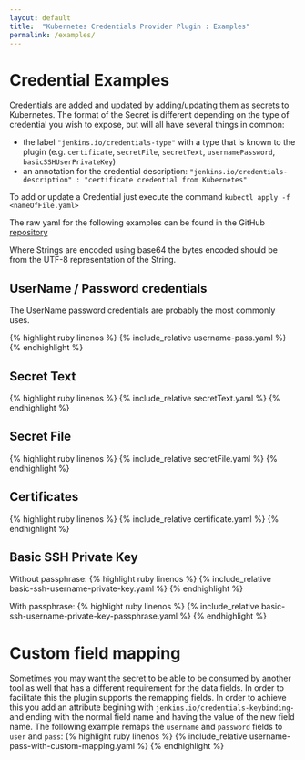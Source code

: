 ```yaml
---
layout: default
title:  "Kubernetes Credentials Provider Plugin : Examples"
permalink: /examples/
---
```


# Credential Examples

Credentials are added and updated by adding/updating them as secrets to Kubernetes.
The format of the Secret is different depending on the type of credential you wish to expose, but will all have several things in common: 
- the label  `"jenkins.io/credentials-type"` with a type that is known to the plugin (e.g. `certificate`, `secretFile`, `secretText`, `usernamePassword`, `basicSSHUserPrivateKey`)
- an annotation for the credential description: `"jenkins.io/credentials-description" : "certificate credential from Kubernetes"`

To add or update a Credential just execute the command `kubectl apply -f <nameOfFile.yaml>` 

The raw yaml for the following examples can be found in the GitHub [repository](https://github.com/jenkinsci/kubernetes-credentials-provider-plugin/tree/master/docs/examples)

Where Strings are encoded using base64 the bytes encoded should be from the UTF-8 representation of the String.

## UserName / Password credentials

The UserName password credentials are probably the most commonly uses.

{% highlight ruby linenos %}
{% include_relative username-pass.yaml %}
{% endhighlight %}


## Secret Text

{% highlight ruby linenos %}
{% include_relative secretText.yaml %}
{% endhighlight %}

## Secret File

{% highlight ruby linenos %}
{% include_relative secretFile.yaml %}
{% endhighlight %}

## Certificates

{% highlight ruby linenos %}
{% include_relative certificate.yaml %}
{% endhighlight %}

## Basic SSH Private Key

Without passphrase:
{% highlight ruby linenos %}
{% include_relative basic-ssh-username-private-key.yaml %}
{% endhighlight %}

With passphrase:
{% highlight ruby linenos %}
{% include_relative basic-ssh-username-private-key-passphrase.yaml %}
{% endhighlight %}


# Custom field mapping

Sometimes you may want the secret to be able to be consumed by another tool as well that has a different requirement for the data fields.
In order to facilitate this the plugin supports the remapping fields.
In order to achieve this you add an attribute begining with `jenkins.io/credentials-keybinding-` and ending with the normal field name and having the value of the new field name.
The following example remaps the `username` and `password` fields to `user` and `pass`:
{% highlight ruby linenos %}
{% include_relative username-pass-with-custom-mapping.yaml %}
{% endhighlight %}


